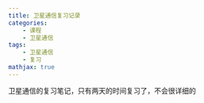 ```yaml
---
title: 卫星通信复习记录
categories: 
    - 课程
    - 卫星通信
tags: 
    - 卫星通信
    - 复习
mathjax: true
---
```


卫星通信的复习笔记，只有两天的时间复习了，不会很详细的
